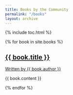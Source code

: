 ```yaml
---
title: Books by the Community
permalink: "/books"
layout: archive
---
```


{% include toc.html %}

{% for book in site.books %}
<h2><a href="{{ book.url }}">{{ book.title }}</a></h2>
<p><a href="{{ author.url }}">Written by {{ book.author }}</a></p>
<p>{{ book.content }}</p>
{% endfor %}
